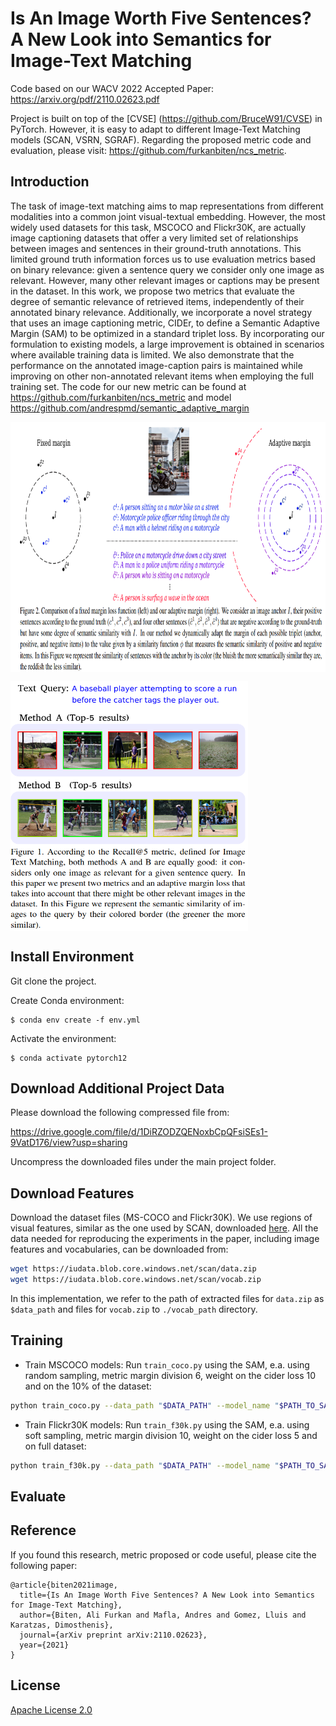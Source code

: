 # Is An Image Worth Five Sentences? A New Look into Semantics for Image-Text Matching

Code based on our WACV 2022 Accepted Paper: https://arxiv.org/pdf/2110.02623.pdf

Project is built on top of the [CVSE] (https://github.com/BruceW91/CVSE) in PyTorch. However, it is easy to adapt to different Image-Text Matching models (SCAN, VSRN, SGRAF). Regarding the proposed metric code and evaluation, please visit:  https://github.com/furkanbiten/ncs_metric.


## Introduction
The task of image-text matching aims to map representations from different modalities into a common joint visual-textual embedding. However, the most widely used datasets for this task, MSCOCO and Flickr30K, are actually image captioning datasets that offer a very limited set of relationships between images and sentences in their ground-truth annotations.
This limited ground truth information forces us to use evaluation metrics based on binary relevance: given a sentence query we consider only one image as relevant. However, many other relevant images or captions may be present in the dataset.
In this work, we propose two metrics that evaluate the degree of semantic relevance of retrieved items, independently of their annotated binary relevance.
Additionally, we incorporate a novel strategy that uses an image captioning metric, CIDEr, to define a Semantic Adaptive Margin (SAM) to be optimized in a standard triplet loss. By incorporating our formulation to existing models, a large improvement is obtained in scenarios where available training data is limited. We also demonstrate that the performance on the annotated image-caption pairs is maintained while improving on other non-annotated relevant items when employing the full training set. The code for our new metric can be found at https://github.com/furkanbiten/ncs_metric and model https://github.com/andrespmd/semantic_adaptive_margin

<a href="url"><img src="paper_images/ITM_fig2.png" align="center" height="400" width="800" ></a>
<p></p>

<a href="url"><img src="paper_images/ITM_fig1.png" align="center" height="400" width="380" ></a>
<p></p>


## Install Environment

Git clone the project.

Create Conda environment:

    $ conda env create -f env.yml

Activate the environment:

    $ conda activate pytorch12
    

## Download Additional Project Data

Please download the following compressed file from: 

https://drive.google.com/file/d/1DiRZODZQENoxbCpQFsiSEs1-9VatD176/view?usp=sharing

Uncompress the downloaded files under the main project folder. 

## Download Features

Download the dataset files (MS-COCO and Flickr30K). We use regions of visual features, similar as the one used by SCAN, downloaded [here](https://github.com/kuanghuei/SCAN). All the data needed for reproducing the experiments in the paper, including image features and vocabularies, can be downloaded from:
```bash
wget https://iudata.blob.core.windows.net/scan/data.zip
wget https://iudata.blob.core.windows.net/scan/vocab.zip
```
In this implementation, we refer to the path of extracted files for `data.zip` as `$data_path` and files for `vocab.zip` to `./vocab_path` directory.

## Training

* Train MSCOCO models:
Run `train_coco.py` using the SAM, e.a. using random sampling, metric margin division 6, weight on the cider loss 10 and on the 10% of the dataset:
```bash
python train_coco.py --data_path "$DATA_PATH" --model_name "$PATH_TO_SAVE" --resume None --val_step 1000 --use_metric --cider_weight 10 --metric_samples random --metric_div 6 --data_percentage 10
```

* Train Flickr30K models:
Run `train_f30k.py` using the SAM, e.a. using soft sampling, metric margin division 10, weight on the cider loss 5 and on full dataset:
```bash
python train_f30k.py --data_path "$DATA_PATH" --model_name "$PATH_TO_SAVE" --resume None --val_step 1000 --use_metric --metric_samples soft --metric_div 10 --cider_weight 5 --data_percentage 100
```

## Evaluate



## Reference

If you found this research, metric proposed or code useful, please cite the following paper:

```
@article{biten2021image,
  title={Is An Image Worth Five Sentences? A New Look into Semantics for Image-Text Matching},
  author={Biten, Ali Furkan and Mafla, Andres and Gomez, Lluis and Karatzas, Dimosthenis},
  journal={arXiv preprint arXiv:2110.02623},
  year={2021}
}

```

## License

[Apache License 2.0](http://www.apache.org/licenses/LICENSE-2.0)
